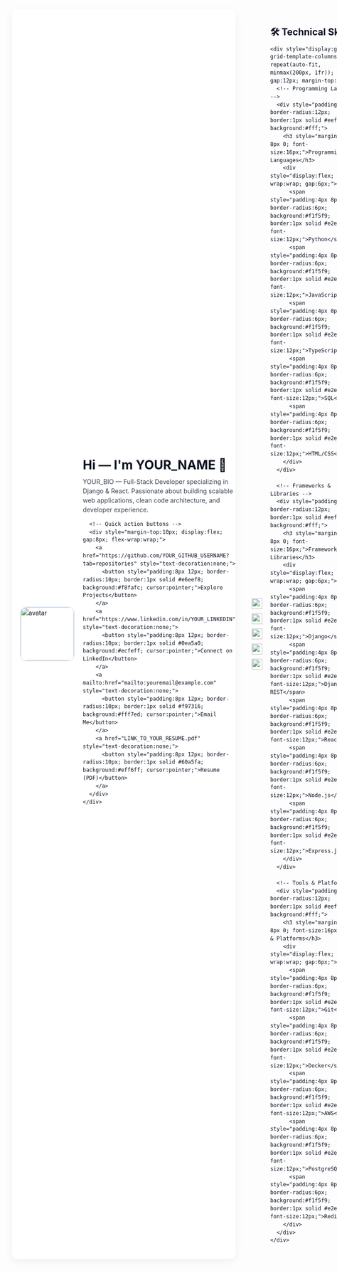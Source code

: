 <!-- GitHub Profile README - Professional HTML version -->
<!-- Paste this HTML into your http://README.md (GitHub supports inline HTML inside Markdown) -->
<div style="font-family: -apple-system,BlinkMacSystemFont,'Segoe UI',Roboto,Helvetica,Arial,sans-serif; line-height:1.5; color:#0b1220; max-width:900px; margin: 12px auto; padding:18px; border-radius:12px; box-shadow: 0 6px 18px rgba(11,18,32,0.06); background: #ffffff;">

  <!-- Header / Hero -->
  <div style="display:flex; gap:18px; align-items:center;">
    <img src="https://avatars.githubusercontent.com/YOUR_GITHUB_USERNAME?s=200" alt="avatar" width="120" height="120" style="border-radius:16px; object-fit:cover; border:2px solid #e6eef8;">
    <div>
      <h1 style="margin:0; font-size:28px;">Hi — I'm <strong>YOUR_NAME</strong> 👋</h1>
      <p style="margin:6px 0 0 0; color: #374151; max-width:650px;">
        YOUR_BIO — Full-Stack Developer specializing in Django & React. Passionate about building scalable web applications, clean code architecture, and developer experience.
      </p>

      <!-- Quick action buttons -->
      <div style="margin-top:10px; display:flex; gap:8px; flex-wrap:wrap;">
        <a href="https://github.com/YOUR_GITHUB_USERNAME?tab=repositories" style="text-decoration:none;">
          <button style="padding:8px 12px; border-radius:10px; border:1px solid #e6eef8; background:#f8fafc; cursor:pointer;">Explore Projects</button>
        </a>
        <a href="https://www.linkedin.com/in/YOUR_LINKEDIN" style="text-decoration:none;">
          <button style="padding:8px 12px; border-radius:10px; border:1px solid #0ea5a0; background:#ecfeff; cursor:pointer;">Connect on LinkedIn</button>
        </a>
        <a mailto:href="mailto:youremail@example.com" style="text-decoration:none;">
          <button style="padding:8px 12px; border-radius:10px; border:1px solid #f97316; background:#fff7ed; cursor:pointer;">Email Me</button>
        </a>
        <a href="LINK_TO_YOUR_RESUME.pdf" style="text-decoration:none;">
          <button style="padding:8px 12px; border-radius:10px; border:1px solid #60a5fa; background:#eff6ff; cursor:pointer;">Resume (PDF)</button>
        </a>
      </div>
    </div>
  </div>

  <hr style="border:none; border-top:1px solid #eef2f7; margin:18px 0;">

  <!-- Key stats / badges -->
  <div style="display:flex; gap:10px; flex-wrap:wrap; align-items:center;">
    <img src="https://img.shields.io/badge/Top%20Languages-Python-F0DB4F?logo=python&logoColor=white" alt="Python" style="height:24px;">
    <img src="https://img.shields.io/badge/Frameworks-Django-092E20?logo=django&logoColor=white" alt="Django" style="height:24px;">
    <img src="https://img.shields.io/badge/Frontend-React-61DAFB?logo=react&logoColor=white" alt="React" style="height:24px;">
    <img src="https://img.shields.io/badge/Cloud-AWS-232F3E?logo=amazonaws&logoColor=white" alt="AWS" style="height:24px;">
    <img src="https://img.shields.io/badge/Status-Open%20to%20Work-brightgreen" alt="Open to Work" style="height:24px;">
  </div>

  <!-- Skills section - Enhanced -->
  <section style="margin-top:18px;">
    <h2 style="margin:0 0 8px 0;">🛠️ Technical Skills</h2>
    
    <div style="display:grid; grid-template-columns: repeat(auto-fit, minmax(200px, 1fr)); gap:12px; margin-top:12px;">
      <!-- Programming Languages -->
      <div style="padding:12px; border-radius:12px; border:1px solid #eef2f7; background:#fff;">
        <h3 style="margin:0 0 8px 0; font-size:16px;">Programming Languages</h3>
        <div style="display:flex; flex-wrap:wrap; gap:6px;">
          <span style="padding:4px 8px; border-radius:6px; background:#f1f5f9; border:1px solid #e2e8f0; font-size:12px;">Python</span>
          <span style="padding:4px 8px; border-radius:6px; background:#f1f5f9; border:1px solid #e2e8f0; font-size:12px;">JavaScript</span>
          <span style="padding:4px 8px; border-radius:6px; background:#f1f5f9; border:1px solid #e2e8f0; font-size:12px;">TypeScript</span>
          <span style="padding:4px 8px; border-radius:6px; background:#f1f5f9; border:1px solid #e2e8f0; font-size:12px;">SQL</span>
          <span style="padding:4px 8px; border-radius:6px; background:#f1f5f9; border:1px solid #e2e8f0; font-size:12px;">HTML/CSS</span>
        </div>
      </div>
      
      <!-- Frameworks & Libraries -->
      <div style="padding:12px; border-radius:12px; border:1px solid #eef2f7; background:#fff;">
        <h3 style="margin:0 0 8px 0; font-size:16px;">Frameworks & Libraries</h3>
        <div style="display:flex; flex-wrap:wrap; gap:6px;">
          <span style="padding:4px 8px; border-radius:6px; background:#f1f5f9; border:1px solid #e2e8f0; font-size:12px;">Django</span>
          <span style="padding:4px 8px; border-radius:6px; background:#f1f5f9; border:1px solid #e2e8f0; font-size:12px;">Django REST</span>
          <span style="padding:4px 8px; border-radius:6px; background:#f1f5f9; border:1px solid #e2e8f0; font-size:12px;">React</span>
          <span style="padding:4px 8px; border-radius:6px; background:#f1f5f9; border:1px solid #e2e8f0; font-size:12px;">Node.js</span>
          <span style="padding:4px 8px; border-radius:6px; background:#f1f5f9; border:1px solid #e2e8f0; font-size:12px;">Express.js</span>
        </div>
      </div>
      
      <!-- Tools & Platforms -->
      <div style="padding:12px; border-radius:12px; border:1px solid #eef2f7; background:#fff;">
        <h3 style="margin:0 0 8px 0; font-size:16px;">Tools & Platforms</h3>
        <div style="display:flex; flex-wrap:wrap; gap:6px;">
          <span style="padding:4px 8px; border-radius:6px; background:#f1f5f9; border:1px solid #e2e8f0; font-size:12px;">Git</span>
          <span style="padding:4px 8px; border-radius:6px; background:#f1f5f9; border:1px solid #e2e8f0; font-size:12px;">Docker</span>
          <span style="padding:4px 8px; border-radius:6px; background:#f1f5f9; border:1px solid #e2e8f0; font-size:12px;">AWS</span>
          <span style="padding:4px 8px; border-radius:6px; background:#f1f5f9; border:1px solid #e2e8f0; font-size:12px;">PostgreSQL</span>
          <span style="padding:4px 8px; border-radius:6px; background:#f1f5f9; border:1px solid #e2e8f0; font-size:12px;">Redis</span>
        </div>
      </div>
    </div>
  </section>

  <!-- GitHub Stats & Trophies -->
  <section style="margin-top:20px;">
    <h2 style="margin:0 0 8px 0;">📈 GitHub Stats & Achievements</h2>
    
    <!-- GitHub Stats -->
    <div style="display:flex; flex-wrap:wrap; gap:12px; align-items:center; margin-bottom:12px;">
      <img src="https://github-readme-stats.vercel.app/api?username=YOUR_GITHUB_USERNAME&show_icons=true&theme=default&hide_border=true&include_all_commits=true" alt="github-stats" style="border-radius:12px; max-width:420px;">
      <img src="https://github-readme-streak-stats.herokuapp.com/?user=YOUR_GITHUB_USERNAME&theme=default&hide_border=true" alt="streak" style="border-radius:12px; max-width:420px;">
    </div>
    
    <!-- Language Stats -->
    <div style="display:flex; flex-wrap:wrap; gap:12px; align-items:center; margin-bottom:12px;">
      <img src="https://github-readme-stats.vercel.app/api/top-langs/?username=YOUR_GITHUB_USERNAME&layout=compact&theme=default&hide_border=true" alt="top-langs" style="border-radius:12px; max-width:420px;">
      <img src="https://github-profile-trophy.vercel.app/?username=YOUR_GITHUB_USERNAME&theme=flat&no-frame=true&row=2&column=3" alt="trophy" style="border-radius:12px; max-width:420px;">
    </div>
    
    <!-- Activity Graph -->
    <div style="margin-top:12px;">
      <img src="https://activity-graph.herokuapp.com/graph?username=YOUR_GITHUB_USERNAME&theme=react-dark&bg_color=ffffff&hide_border=true&area=true" alt="activity-graph" style="border-radius:12px; max-width:100%;">
    </div>
  </section>

  <!-- Projects -->
  <section style="margin-top:20px;">
    <h2 style="margin:0 0 8px 0;">🚀 Featured Projects</h2>

    <div style="display:grid; grid-template-columns: repeat(auto-fit, minmax(260px, 1fr)); gap:12px;">
      <!-- Project card 1 -->
      <article style="padding:12px; border-radius:12px; border:1px solid #eef2f7; background:#fff;">
        <h3 style="margin:0 0 6px 0;">LAW EDIFY - Legal Knowledge Assistant</h3>
        <p style="margin:0 0 8px 0; color:#475569; font-size:14px;">
          NLP-powered legal assistant using TF-IDF and cosine similarity for legal document analysis. Features include document classification, legal precedent search, and automated summarization.
        </p>
        <div style="display:flex; gap:8px; margin-top:8px;">
          <a href="https://github.com/YOUR_GITHUB_USERNAME/law-edify" style="text-decoration:none;"><button style="padding:6px 10px; border-radius:8px; border:1px solid #dbeafe; font-size:12px;">Repository</button></a>
          <a href="LINK_TO_DEMO" style="text-decoration:none;"><button style="padding:6px 10px; border-radius:8px; border:1px solid #d1fae5; font-size:12px;">Live Demo</button></a>
        </div>
      </article>

      <!-- Project card 2 -->
      <article style="padding:12px; border-radius:12px; border:1px solid #eef2f7; background:#fff;">
        <h3 style="margin:0 0 6px 0;">Travel Guide Platform</h3>
        <p style="margin:0 0 8px 0; color:#475569; font-size:14px;">
          Full-stack travel guide application with user authentication, activity recommendations, media uploads, and admin CRUD operations. Built with Django REST API and React frontend.
        </p>
        <div style="display:flex; gap:8px; margin-top:8px;">
          <a href="https://github.com/YOUR_GITHUB_USERNAME/travel-guide" style="text-decoration:none;"><button style="padding:6px 10px; border-radius:8px; border:1px solid #dbeafe; font-size:12px;">Repository</button></a>
          <a href="LINK_TO_DEMO" style="text-decoration:none;"><button style="padding:6px 10px; border-radius:8px; border:1px solid #d1fae5; font-size:12px;">Live Demo</button></a>
        </div>
      </article>

      <!-- Project card 3 -->
      <article style="padding:12px; border-radius:12px; border:1px solid #eef2f7; background:#fff;">
        <h3 style="margin:0 0 6px 0;">Memory Lane - Photo Gallery</h3>
        <p style="margin:0 0 8px 0; color:#475569; font-size:14px;">
          Advanced photo gallery with soft delete functionality, tagging system, image restoration, and secure uploads. Features include album organization and image search capabilities.
        </p>
        <div style="display:flex; gap:8px; margin-top:8px;">
          <a href="https://github.com/YOUR_GITHUB_USERNAME/memory-lane" style="text-decoration:none;"><button style="padding:6px 10px; border-radius:8px; border:1px solid #dbeafe; font-size:12px;">Repository</button></a>
          <a href="LINK_TO_DEMO" style="text-decoration:none;"><button style="padding:6px 10px; border-radius:8px; border:1px solid #d1fae5; font-size:12px;">Live Demo</button></a>
        </div>
      </article>
    </div>
  </section>

  <!-- Experience / Timeline -->
  <section style="margin-top:20px;">
    <h2 style="margin:0 0 8px 0;">💼 Professional Experience</h2>
    <div style="display:flex; flex-direction:column; gap:10px; color:#475569; font-size:14px;">
      <div style="padding:10px; border-radius:10px; border:1px dashed #eef2f7;">
        <strong>Associate Software Engineer</strong> — TestYantra Software Solutions <br>
        <small>MONTH YEAR – Present</small>
        <p style="margin:6px 0 0 0;">Developed and maintained web applications using Django, JavaScript, and React. Implemented authentication systems, RESTful APIs, media handling, and deployment pipelines.</p>
      </div>

      <div style="padding:10px; border-radius:10px; border:1px dashed #eef2f7;">
        <strong>Web Development Intern</strong> — CONTRIVER-MYSORE <br>
        <small>Aug 2023 – Sep 2023</small>
        <p style="margin:6px 0 0 0;">Received comprehensive training in Web Technologies, AI & ML. Awarded Internship Excellence for outstanding performance and project delivery.</p>
      </div>
    </div>
  </section>

  <!-- Goals & Targets -->
  <section style="margin-top:20px;">
    <h2 style="margin:0 0 8px 0;">🎯 Goals & Learning Targets</h2>
    <div style="display:grid; grid-template-columns: repeat(auto-fit, minmax(200px, 1fr)); gap:12px;">
      <div style="padding:12px; border-radius:12px; border:1px solid #eef2f7; background:#fff;">
        <h3 style="margin:0 0 8px 0; font-size:16px;">Short-term Goals</h3>
        <ul style="margin:0; padding-left:18px; font-size:13px;">
          <li>Master advanced Django concepts</li>
          <li>Learn React Native</li>
          <li>Contribute to open source</li>
          <li>Build 3 full-stack projects</li>
        </ul>
      </div>
      
      <div style="padding:12px; border-radius:12px; border:1px solid #eef2f7; background:#fff;">
        <h3 style="margin:0 0 8px 0; font-size:16px;">Long-term Goals</h3>
        <ul style="margin:0; padding-left:18px; font-size:13px;">
          <li>Become a Senior Full-Stack Developer</li>
          <li>Master cloud architecture (AWS/Azure)</li>
          <li>Lead technical teams</li>
          <li>Build a SaaS product</li>
        </ul>
      </div>
      
      <div style="padding:12px; border-radius:12px; border:1px solid #eef2f7; background:#fff;">
        <h3 style="margin:0 0 8px 0; font-size:16px;">Currently Learning</h3>
        <ul style="margin:0; padding-left:18px; font-size:13px;">
          <li>Advanced React Patterns</li>
          <li>Microservices Architecture</li>
          <li>Docker & Kubernetes</li>
          <li>System Design Principles</li>
        </ul>
      </div>
    </div>
  </section>

  <!-- Education -->
  <section style="margin-top:20px;">
    <h2 style="margin:0 0 8px 0;">🎓 Education</h2>
    <p style="margin:0; color:#475569; font-size:14px;">
      B.E. / http://B.Tech in Computer Science — <strong>Your University</strong> • Graduation: YEAR
    </p>
  </section>

  <!-- Contact -->
  <section style="margin-top:20px;">
    <h2 style="margin:0 0 8px 0;">✉️ Contact & Socials</h2>
    <div style="display:flex; gap:12px; flex-wrap:wrap;">
      <a href="https://twitter.com/YOUR_TWITTER" style="text-decoration:none; display:flex; align-items:center; gap:4px;">
        <img src="https://img.icons8.com/ios-glyphs/30/000000/twitter.png" width="16" height="16" alt="Twitter">
        Twitter
      </a>
      <a href="https://www.linkedin.com/in/YOUR_LINKEDIN" style="text-decoration:none; display:flex; align-items:center; gap:4px;">
        <img src="https://img.icons8.com/ios-glyphs/30/000000/linkedin.png" width="16" height="16" alt="LinkedIn">
        LinkedIn
      </a>
      <a mailto:href="mailto:youremail@example.com" style="text-decoration:none; display:flex; align-items:center; gap:4px;">
        <img src="https://img.icons8.com/ios-glyphs/30/000000/email.png" width="16" height="16" alt="Email">
        Email
      </a>
      <a href="https://www.youtube.com/channel/YOUR_CHANNEL" style="text-decoration:none; display:flex; align-items:center; gap:4px;">
        <img src="https://img.icons8.com/ios-glyphs/30/000000/youtube-play.png" width="16" height="16" alt="YouTube">
        YouTube
      </a>
      <a href="https://dev.to/YOUR_DEVTO" style="text-decoration:none; display:flex; align-items:center; gap:4px;">
        <img src="https://img.icons8.com/windows/32/000000/dev.png" width="16" height="16" alt="http://Dev.to">
        http://Dev.to
      </a>
    </div>
    <p style="margin-top:10px; color:#64748b; font-size:13px;">Prefer direct messages on LinkedIn or email for hiring & collaboration.</p>
  </section>

  <hr style="border:none; border-top:1px solid #eef2f7; margin:18px 0;">

  <p style="font-size:13px; color:#94a3b8; margin:0;">
    Built with ❤️ • Updated: MONTH YEAR • Views: <img src="https://komarev.com/ghpvc/?username=YOUR_GITHUB_USERNAME&label=Profile%20views&color=0e75b6&style=flat" alt="profile-views" style="vertical-align:middle;">
  </p>

</div> 
